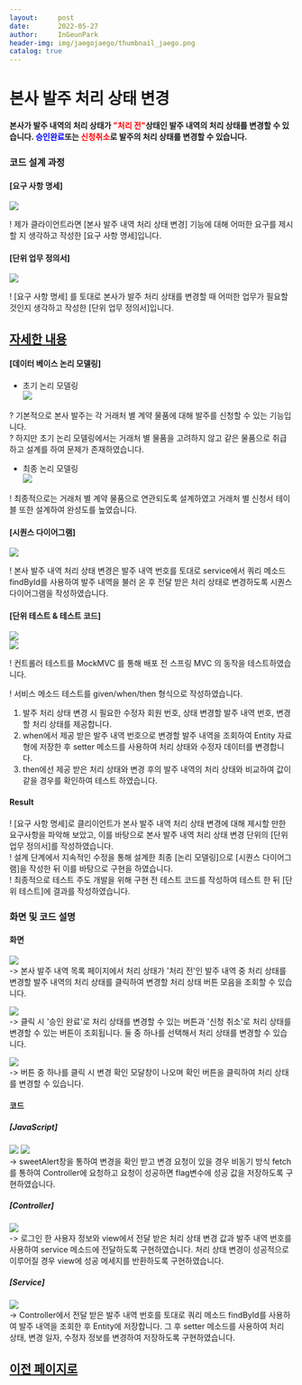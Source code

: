```yaml
---
layout:     post
date:       2022-05-27
author:     InGeunPark
header-img: img/jaegojaego/thumbnail_jaego.png
catalog: true
---
```


# 본사 발주 처리 상태 변경

<p style="font-weight:bold">본사가 발주 내역의 처리 상태가 <font style="color:red;">"처리 전"</font>상태인 발주 내역의 처리 상태를 변경할 수 있습니다. 
  <font style="color:blue;">승인완료</font>또는 <font style="color:red;">신청취소</font>로 발주의 처리 상태를 변경할 수 있습니다.</p>

### 코드 설계 과정

#### [요구 사항 명세]
<img src="../../../../img/jaegojaego/companyOrderModifyStatus/company-order-modify-status_1.png"> <br>

! 제가 클라이언트라면 [본사 발주 내역 처리 상태 변경] 기능에 대해 어떠한 요구를 제시할 지 생각하고 작성한 [요구 사항 명세]입니다.

#### [단위 업무 정의서] 

<img src="../../../../img/jaegojaego/companyOrderModifyStatus/company-order-modify-status_2.png"> <br>

! [요구 사항 명세] 를 토대로 본사가 발주 처리 상태를 변경할 때 어떠한 업무가 필요할 것인지 생각하고 작성한 [단위 업무 정의서]입니다.

## [자세한 내용](https://www.notion.so/912b85f8f7f645b6859401cccae0124b)

#### [데이터 베이스 논리 모델링]
- 초기 논리 모델링 <br>
<img src="../../../../img/jaegojaego/companyOrderList/company-order-list_3.png"> <br>

? 기본적으로 본사 발주는 각 거래처 별 계약 물품에 대해 발주를 신청할 수 있는 기능입니다. <br>
? 하지만 초기 논리 모델링에서는 거래처 별 물품을 고려하지 않고 같은 물품으로 취급하고 설계를 하여 문제가 존재하였습니다.

- 최종 논리 모델링 <br>
<img src="../../../../img/jaegojaego/companyOrderList/company-order-list_4.png"> <br>

! 최종적으로는 거래처 별 계약 물품으로 연관되도록 설계하였고 거래처 별 신청서 테이블 또한 설계하여 완성도를 높였습니다.

#### [시퀀스 다이어그램]

<img src="../../../../img/jaegojaego/companyOrderModifyStatus/company-order-modify-status_3.png"> <br>

! 본사 발주 내역 처리 상태 변경은 발주 내역 번호를 토대로 service에서 쿼리 메소드 findById를 사용하여 발주 내역을 불러 온 후 전달 받은 처리 상태로 변경하도록 시퀀스 다이어그램을 작성하였습니다. 

#### [단위 테스트 & 테스트 코드]

<img src="../../../../img/jaegojaego/companyOrderModifyStatus/company-order-modify-status_4.png"> <br>
<img src="../../../../img/jaegojaego/companyOrderModifyStatus/company-order-modify-status_5.png"> <br>

! 컨트롤러 테스트를 MockMVC 를 통해 배포 전 스프링 MVC 의 동작을 테스트하였습니다.

! 서비스 메소드 테스트를 given/when/then 형식으로 작성하였습니다. <br>
 1. 발주 처리 상태 변경 시 필요한 수정자 회원 번호, 상태 변경할 발주 내역 번호, 변경할 처리 상태를 제공합니다.
 2. when에서 제공 받은 발주 내역 번호으로 변경할 발주 내역을 조회하여 Entity 자료형에 저장한 후 setter 메소드를 사용하여 처리 상태와 수정자 데이터를 변경합니다.
 3. then에선 제공 받은 처리 상태와 변경 후의 발주 내역의 처리 상태와 비교하여 값이 같을 경우를 확인하여 테스트 하였습니다.

#### Result
! [요구 사항 명세]로 클리이언트가 본사 발주 내역 처리 상태 변경에 대해 제시할 만한 요구사항을 파악해 보았고, 이를 바탕으로 본사 발주 내역 처리 상태 변경 단위의  [단위 업무 정의서]를 작성하였습니다.  <br>
! 설계 단계에서 지속적인 수정을 통해 설계한 최종 [논리 모델링]으로  [시퀀스 다이어그램]을 작성한 뒤 이를 바탕으로 구현을 하였습니다. <br>
! 최종적으로 테스트 주도 개발을 위해 구현 전 테스트 코드를 작성하여 테스트 한 뒤 [단위 테스트]에 결과를 작성하였습니다. 

### 화면 및 코드 설명

#### 화면
<img src="../../../../img/jaegojaego/companyOrderModifyStatus/company-order-modify-status_6.png"> <br>
-> 본사 발주 내역 목록 페이지에서 처리 상태가 '처리 전'인 발주 내역 중 처리 상태를 변경할 발주 내역의 처리 상태를 클릭하여 변경할 처리 상태 버튼 모음을 조회할 수 있습니다.

<img src="../../../../img/jaegojaego/companyOrderModifyStatus/company-order-modify-status_7.png"> <br>
-> 클릭 시 '승인 완료'로 처리 상태를 변경할 수 있는 버튼과 '신청 취소'로 처리 상태를 변경할 수 있는 버튼이 조회됩니다. 둘 중 하나를 선택해서 처리 상태를 변경할 수 있습니다. 

<img src="../../../../img/jaegojaego/companyOrderModifyStatus/company-order-modify-status_8.png"> <br>
-> 버튼 중 하나를 클릭 시 변경 확인 모달창이 나오며 확인 버튼을 클릭하여 처리 상태를 변경할 수 있습니다. <br>

#### 코드

##### [JavaScript]
<img src="../../../../img/jaegojaego/companyOrderModifyStatus/company-order-modify-status_9.png">
<img src="../../../../img/jaegojaego/companyOrderModifyStatus/company-order-modify-status_10.png"> <br>
-> sweetAlert창을 통하여 변경을 확인 받고 변경 요청이 있을 경우 비동기 방식 fetch를 통하여 Controller에 요청하고 요청이 성공하면 flag변수에 성공 값을 저장하도록 구현하였습니다. <br>

##### [Controller]
<img src="../../../../img/jaegojaego/companyOrderModifyStatus/company-order-modify-status_11.png"> <br>
-> 로그인 한 사용자 정보와 view에서 전달 받은 처리 상태 변경 값과 발주 내역 번호를 사용하여 service 메소드에 전달하도록 구현하였습니다. 처리 상태 변경이 성공적으로 이루어질 경우
view에 성공 메세지를 반환하도록 구현하였습니다.

##### [Service]
<img src="../../../../img/jaegojaego/companyOrderModifyStatus/company-order-modify-status_12.png"> <br>
-> Controller에서 전달 받은 발주 내역 번호를 토대로 쿼리 메소드 findById를 사용하여 발주 내역을 조회한 후 Entity에 저장합니다. 그 후 setter 메소드를 사용하여
처리 상태, 변경 일자, 수정자 정보를 변경하여 저장하도록 구현하였습니다.

## [이전 페이지로](https://ingeunpark.github.io/2022/05/27/jaegojaego/#list)



